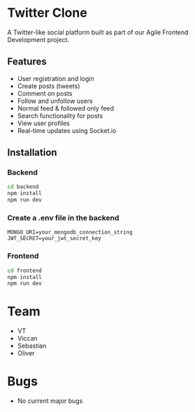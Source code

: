 # Twitter Clone

A Twitter-like social platform built as part of our Agile Frontend Development project.

## Features

- User registration and login
- Create posts (tweets)
- Comment on posts
- Follow and unfollow users
- Normal feed & followed only feed
- Search functionality for posts
- View user profiles
- Real-time updates using Socket.io

## Installation

### Backend

```bash
cd backend
npm install
npm run dev
```

### Create a .env file in the backend
```
MONGO_URI=your_mongodb_connection_string
JWT_SECRET=your_jwt_secret_key
```

### Frontend

```bash
cd frontend
npm install
npm run dev
```

# Team
- VT
- Viccan
- Sebastian
- Oliver

# Bugs
- No current major bugs
